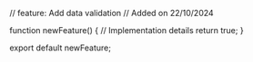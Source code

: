 // feature: Add data validation
// Added on 22/10/2024

function newFeature() {
  // Implementation details
  return true;
}

export default newFeature;